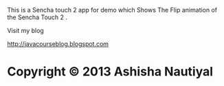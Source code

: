 This is a Sencha touch 2 app for demo which Shows The Flip animation of the Sencha Touch 2 .



Visit my blog 

http://javacourseblog.blogspot.com



#                                Copyright © 2013 Ashisha Nautiyal

